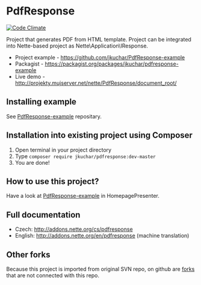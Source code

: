 PdfResponse
===========

[![Code Climate](https://codeclimate.com/github/jkuchar/PdfResponse/badges/gpa.svg)](https://codeclimate.com/github/jkuchar/PdfResponse)

Project that generates PDF from HTML template. Project can be integrated into Nette-based project as Nette\Application\IResponse.

- Project example - https://github.com/jkuchar/PdfResponse-example
- Packagist - https://packagist.org/packages/jkuchar/pdfresponse-example
- Live demo - http://projekty.mujserver.net/nette/PdfResponse/document_root/

Installing example
------------------

See [PdfResponse-example][] repositary.

Installation into existing project using Composer
-------------------------------------------------
1. Open terminal in your project directory
2. Type `composer require jkuchar/pdfresponse:dev-master`
3. You are done!

How to use this project?
------------------------
Have a look at [PdfResponse-example][] in HomepagePresenter.

Full documentation
------------------
- Czech: http://addons.nette.org/cs/pdfresponse
- English: http://addons.nette.org/en/pdfresponse (machine translation)

Other forks
-----------
Because this project is imported from original SVN repo, on github are [forks][] that are not connected with this repo.


[PdfResponse-example]: https://github.com/jkuchar/PdfResponse-example
[forks]: https://github.com/Edke/PdfResponse/network/members
